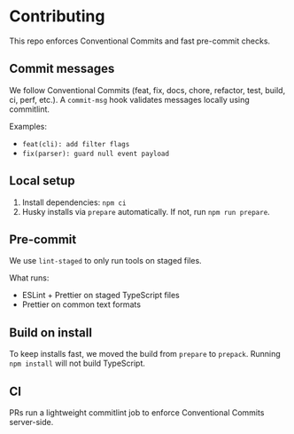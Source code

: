 # Contributing

This repo enforces Conventional Commits and fast pre-commit checks.

## Commit messages

We follow Conventional Commits (feat, fix, docs, chore, refactor, test, build, ci, perf, etc.). A `commit-msg` hook validates messages locally using commitlint.

Examples:

- `feat(cli): add filter flags`
- `fix(parser): guard null event payload`

## Local setup

1. Install dependencies: `npm ci`
2. Husky installs via `prepare` automatically. If not, run `npm run prepare`.

## Pre-commit

We use `lint-staged` to only run tools on staged files.

What runs:

- ESLint + Prettier on staged TypeScript files
- Prettier on common text formats

## Build on install

To keep installs fast, we moved the build from `prepare` to `prepack`. Running `npm install` will not build TypeScript.

## CI

PRs run a lightweight commitlint job to enforce Conventional Commits server-side.
